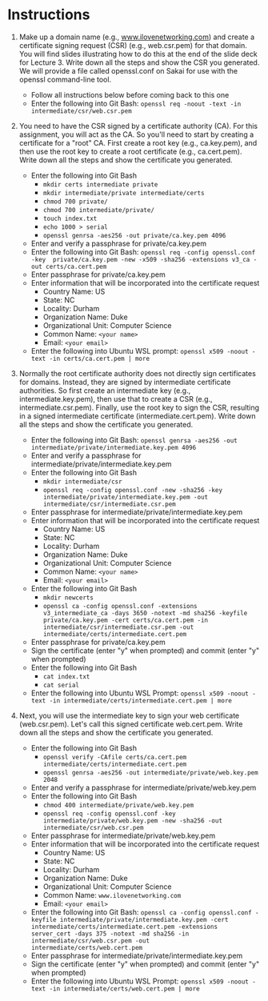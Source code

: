 # Instructions

1. Make up a domain name (e.g., www.ilovenetworking.com) and create a certificate signing request (CSR) (e.g., web.csr.pem) for that domain. You will find slides illustrating how to do this at the end of the slide deck for Lecture 3. Write down all the steps and show the CSR you generated. We will provide a file called openssl.conf on Sakai for use with the openssl command-line tool.

    - Follow all instructions below before coming back to this one
    - Enter the following into Git Bash: `openssl req -noout -text -in intermediate/csr/web.csr.pem`

2. You need to have the CSR signed by a certificate authority (CA). For this assignment, you will act as the CA. So you'll need to start by creating a certificate for a "root" CA. First create a root key (e.g., ca.key.pem), and then use the root key to create a root certificate (e.g., ca.cert.pem). Write down all the steps and show the certificate you generated.

    - Enter the following into Git Bash
        - `mkdir certs intermediate private`
        - `mkdir intermediate/private intermediate/certs`
        - `chmod 700 private/`
        - `chmod 700 intermediate/private/`
        - `touch index.txt`
        - `echo 1000 > serial`
        - `openssl genrsa -aes256 -out private/ca.key.pem 4096`
    - Enter and verify a passphrase for private/ca.key.pem
    - Enter the following into Git Bash: `openssl req -config openssl.conf -key  private/ca.key.pem -new -x509 -sha256 -extensions v3_ca -out certs/ca.cert.pem`
    - Enter passphrase for private/ca.key.pem
    - Enter information that will be incorporated into the certificate request
        - Country Name: US
        - State: NC
        - Locality: Durham
        - Organization Name: Duke
        - Organizational Unit: Computer Science
        - Common Name: `<your name>`
        - Email: `<your email>`
    - Enter the following into Ubuntu WSL prompt: `openssl x509 -noout -text -in certs/ca.cert.pem | more`

3. Normally the root certificate authority does not directly sign certificates for domains. Instead, they are signed by intermediate certificate authorities. So first create an intermediate key (e.g., intermediate.key.pem), then use that to create a CSR (e.g., intermediate.csr.pem). Finally, use the root key to sign the CSR, resulting in a signed intermediate certificate (intermediate.cert.pem). Write down all the steps and show the certificate you generated.

    - Enter the following into Git Bash: `openssl genrsa -aes256 -out intermediate/private/intermediate.key.pem 4096`
    - Enter and verify a passphrase for intermediate/private/intermediate.key.pem
    - Enter the following into Git Bash
        - `mkdir intermediate/csr`
        - `openssl req -config openssl.conf -new -sha256 -key intermediate/private/intermediate.key.pem -out intermediate/csr/intermediate.csr.pem`
    - Enter passphrase for intermediate/private/intermediate.key.pem
    - Enter information that will be incorporated into the certificate request
        - Country Name: US
        - State: NC
        - Locality: Durham
        - Organization Name: Duke
        - Organizational Unit: Computer Science
        - Common Name: `<your name>`
        - Email: `<your email>`
    - Enter the following into Git Bash
        - `mkdir newcerts`
        - `openssl ca -config openssl.conf -extensions v3_intermediate_ca -days 3650 -notext -md sha256 -keyfile private/ca.key.pem -cert certs/ca.cert.pem -in intermediate/csr/intermediate.csr.pem -out intermediate/certs/intermediate.cert.pem`
    - Enter passphrase for private/ca.key.pem
    - Sign the certificate (enter "y" when prompted) and commit (enter "y" when prompted)
    - Enter the following into Git Bash
        - `cat index.txt`
        - `cat serial`
    - Enter the following into Ubuntu WSL Prompt: `openssl x509 -noout -text -in intermediate/certs/intermediate.cert.pem | more`

4. Next, you will use the intermediate key to sign your web certificate (web.csr.pem). Let's call this signed certificate web.cert.pem. Write down all the steps and show the certificate you generated.

    - Enter the following into Git Bash
        - `openssl verify -CAfile certs/ca.cert.pem intermediate/certs/intermediate.cert.pem`
        - `openssl genrsa -aes256 -out intermediate/private/web.key.pem 2048`
    - Enter and verify a passphrase for intermediate/private/web.key.pem
    - Enter the following into Git Bash
        - `chmod 400 intermediate/private/web.key.pem`
        - `openssl req -config openssl.conf -key intermediate/private/web.key.pem -new -sha256 -out intermediate/csr/web.csr.pem`
    - Enter passphrase for intermediate/private/web.key.pem
    - Enter information that will be incorporated into the certificate request
        - Country Name: US
        - State: NC
        - Locality: Durham
        - Organization Name: Duke
        - Organizational Unit: Computer Science
        - Common Name: `www.ilovenetworking.com`
        - Email: `<your email>`
    - Enter the following into Git Bash: `openssl ca -config openssl.conf -keyfile intermediate/private/intermediate.key.pem -cert intermediate/certs/intermediate.cert.pem -extensions server_cert -days 375 -notext -md sha256 -in intermediate/csr/web.csr.pem -out intermediate/certs/web.cert.pem`
    - Enter passphrase for intermediate/private/intermediate.key.pem
    - Sign the certificate (enter "y" when prompted) and commit (enter "y" when prompted)
    - Enter the following into Ubuntu WSL Prompt: `openssl x509 -noout -text -in intermediate/certs/web.cert.pem | more`
